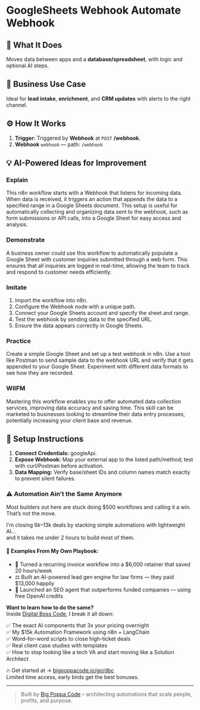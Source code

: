 # GoogleSheets Webhook Automate Webhook
  ## 🚀 What It Does
  Moves data between apps and a **database/spreadsheet**, with logic and optional AI steps.
  
  ## 💼 Business Use Case
  Ideal for **lead intake**, **enrichment**, and **CRM updates** with alerts to the right channel.
  
  ## ⚙️ How It Works
  1. **Trigger:** Triggered by **Webhook** at `POST` **/webhook**.
  2. **Webhook** `webhook` — path: `/webhook`
  
  ## 💡 AI-Powered Ideas for Improvement
  ### Explain
This n8n workflow starts with a Webhook that listens for incoming data. When data is received, it triggers an action that appends the data to a specified range in a Google Sheets document. This setup is useful for automatically collecting and organizing data sent to the webhook, such as form submissions or API calls, into a Google Sheet for easy access and analysis.

### Demonstrate
A business owner could use this workflow to automatically populate a Google Sheet with customer inquiries submitted through a web form. This ensures that all inquiries are logged in real-time, allowing the team to track and respond to customer needs efficiently.

### Imitate
1. Import the workflow into n8n.
2. Configure the Webhook node with a unique path.
3. Connect your Google Sheets account and specify the sheet and range.
4. Test the webhook by sending data to the specified URL.
5. Ensure the data appears correctly in Google Sheets.

### Practice
Create a simple Google Sheet and set up a test webhook in n8n. Use a tool like Postman to send sample data to the webhook URL and verify that it gets appended to your Google Sheet. Experiment with different data formats to see how they are recorded.

### WIIFM
Mastering this workflow enables you to offer automated data collection services, improving data accuracy and saving time. This skill can be marketed to businesses looking to streamline their data entry processes, potentially increasing your client base and revenue.
  
  ## 🔧 Setup Instructions
  1. **Connect Credentials:** googleApi.
2. **Expose Webhook:** Map your external app to the listed path/method; test with curl/Postman before activation.
3. **Data Mapping:** Verify base/sheet IDs and column names match exactly to prevent silent failures.
  
### ⚠️ Automation Ain’t the Same Anymore

Most builders out here are stuck doing $500 workflows and calling it a win.  
That’s not the move.  

I'm closing $6k–$13k deals by stacking simple automations with lightweight AI...  
and it takes me under 2 hours to build most of them.

#### 🧠 Examples From My Own Playbook:
- 🔁 Turned a recurring invoice workflow into a $6,000 retainer that saved 20 hours/week  
- ⚖️ Built an AI-powered lead gen engine for law firms — they paid $13,000 happily  
- 🚀 Launched an SEO agent that outperforms funded companies — using free OpenAI credits  

**Want to learn how to do the same?**  
Inside [Digital Boss Code](https://bigpoppacode.io/go/dbc), I break it all down:

✅ The exact AI components that 3x your pricing overnight  
✅ My $15k Automation Framework using n8n + LangChain  
✅ Word-for-word scripts to close high-ticket deals  
✅ Real client case studies with templates  
✅ How to stop looking like a tech VA and start moving like a Solution Architect  

🔥 Get started at → [bigpoppacode.io/go/dbc](https://bigpoppacode.io/go/dbc)  
Limited time access, early birds get the best bonuses.

---
> Built by [Big Poppa Code](https://bigpoppacode.io) – architecting automations that scale people, profits, and purpose.
  